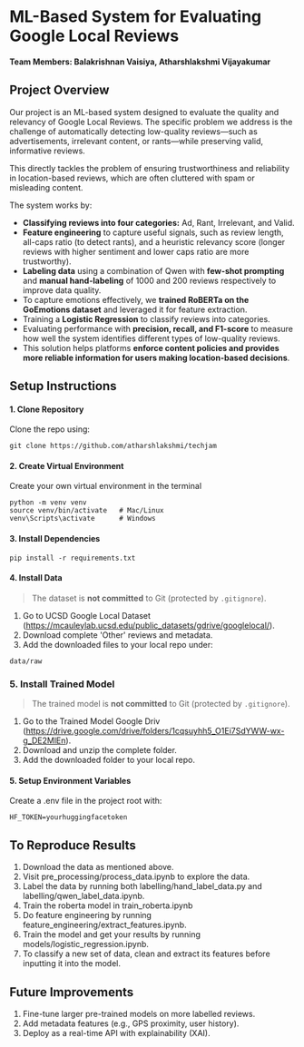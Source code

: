 # ML-Based System for Evaluating Google Local Reviews

#### Team Members: Balakrishnan Vaisiya, Atharshlakshmi Vijayakumar

## Project Overview
Our project is an ML-based system designed to evaluate the quality and relevancy of Google Local Reviews. The specific problem we address is the challenge of automatically detecting low-quality reviews—such as advertisements, irrelevant content, or rants—while preserving valid, informative reviews. 

This directly tackles the problem of ensuring trustworthiness and reliability in location-based reviews, which are often cluttered with spam or misleading content.

The system works by:
- **Classifying reviews into four categories:** Ad, Rant, Irrelevant, and Valid.
- **Feature engineering** to capture useful signals, such as review length, all-caps ratio (to detect rants), and a heuristic relevancy score (longer reviews with higher sentiment and lower caps ratio are more trustworthy).
- **Labeling data** using a combination of Qwen with **few-shot prompting** and **manual hand-labeling** of 1000 and 200 reviews respectively to improve data quality.
- To capture emotions effectively, we **trained RoBERTa on the GoEmotions dataset** and leveraged it for feature extraction.
- Training a **Logistic Regression** to classify reviews into categories.
- Evaluating performance with **precision, recall, and F1-score** to measure how well the system identifies different types of low-quality reviews.
- This solution helps platforms **enforce content policies and provides more reliable information for users making location-based decisions**.


## Setup Instructions

#### 1. Clone Repository
Clone the repo using:
```
git clone https://github.com/atharshlakshmi/techjam
```

#### 2. Create Virtual Environment
Create your own virtual environment in the terminal
```
python -m venv venv
source venv/bin/activate   # Mac/Linux
venv\Scripts\activate      # Windows
```

#### 3. Install Dependencies
```
pip install -r requirements.txt
```

#### 4. Install Data
> The dataset is **not committed** to Git (protected by `.gitignore`). 
1. Go to UCSD Google Local Dataset (https://mcauleylab.ucsd.edu/public_datasets/gdrive/googlelocal/).
2. Download complete 'Other' reviews and metadata.
3. Add the downloaded files to your local repo under: 
```
data/raw
```

### 5. Install Trained Model
> The trained model is **not committed** to Git (protected by `.gitignore`).
1. Go to the Trained Model Google Driv (https://drive.google.com/drive/folders/1cqsuyhh5_O1Ei7SdYWW-wx-g_DE2MlEn).
2. Download and unzip the complete folder.
3. Add the downloaded folder to your local repo.

#### 5. Setup Environment Variables
Create a .env file in the project root with:
```
HF_TOKEN=yourhuggingfacetoken
```

## To Reproduce Results
1. Download the data as mentioned above.
2. Visit pre_processing/process_data.ipynb to explore the data.
3. Label the data by running both labelling/hand_label_data.py and labelling/qwen_label_data.ipynb.
4. Train the roberta model in train_roberta.ipynb
5. Do feature engineering by running feature_engineering/extract_features.ipynb.
6. Train the model and get your results by running models/logistic_regression.ipynb. 
7. To classify a new set of data, clean and extract its features before inputting it into the model.

## Future Improvements
1. Fine-tune larger pre-trained models on more labelled reviews.
2. Add metadata features (e.g., GPS proximity, user history).
3. Deploy as a real-time API with explainability (XAI).